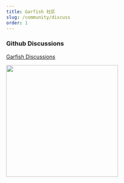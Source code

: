 ```yaml
---
title: Garfish 社区
slug: /community/discuss
order: 1
---
```


### Github Discussions

[Garfish Discussions](https://github.com/bytedance/garfish/discussions)

<img src="https://lf3-static.bytednsdoc.com/obj/eden-cn/dhozeh7vhpebvog/open-garfish/Lark20210701-161615.png" width="300"/>
